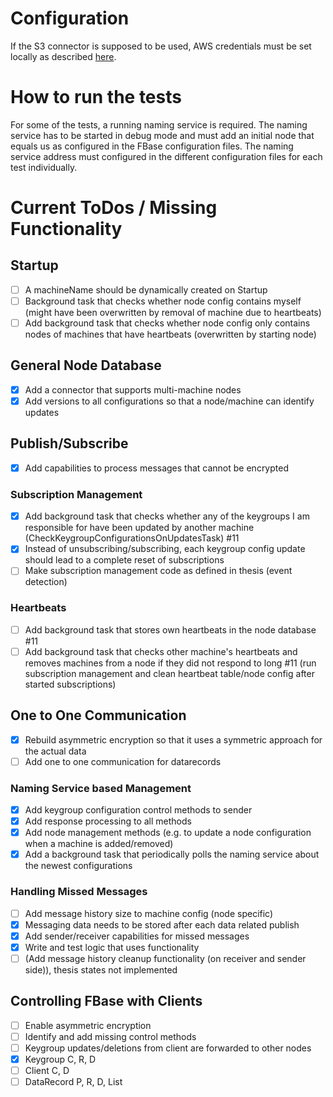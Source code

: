 # Configuration

If the S3 connector is supposed to be used, AWS credentials must be set locally as described [here](http://docs.aws.amazon.com/sdk-for-java/v1/developer-guide/setup-credentials.html).

# How to run the tests

For some of the tests, a running naming service is required. The naming service has to be started in debug mode and must add an initial node that equals us as configured in the FBase configuration files. The naming service address must configured in the different configuration files for each test individually.

# Current ToDos / Missing Functionality

## Startup
- [ ] A machineName should be dynamically created on Startup
- [ ] Background task that checks whether node config contains myself (might have been overwritten by removal of machine due to heartbeats)
- [ ] Add background task that checks whether node config only contains nodes of machines that have heartbeats (overwritten by starting node)

## General Node Database
- [x] Add a connector that supports multi-machine nodes
- [x] Add versions to all configurations so that a node/machine can identify updates

## Publish/Subscribe
- [x] Add capabilities to process messages that cannot be encrypted

### Subscription Management
- [x] Add background task that checks whether any of the keygroups I am responsible for have been updated by another machine (CheckKeygroupConfigurationsOnUpdatesTask) #11
- [x] Instead of unsubscribing/subscribing, each keygroup config update should lead to a complete reset of subscriptions
- [ ] Make subscription management code as defined in thesis (event detection)

### Heartbeats
- [ ] Add background task that stores own heartbeats in the node database #11
- [ ] Add background task that checks other machine's heartbeats and removes machines from a node if they did not respond to long #11 (run subscription management and clean heartbeat table/node config after started subscriptions)

## One to One Communication
- [x] Rebuild asymmetric encryption so that it uses a symmetric approach for the actual data
- [ ] Add one to one communication for datarecords

### Naming Service based Management
- [x] Add keygroup configuration control methods to sender
- [x] Add response processing to all methods
- [x] Add node management methods (e.g. to update a node configuration when a machine is added/removed)
- [x] Add a background task that periodically polls the naming service about the newest configurations

### Handling Missed Messages
- [ ] Add message history size to machine config (node specific)
- [x] Messaging data needs to be stored after each data related publish
- [x] Add sender/receiver capabilities for missed messages
- [x] Write and test logic that uses functionality
- [ ] (Add message history cleanup functionality (on receiver and sender side)), thesis states not implemented

## Controlling FBase with Clients
 - [ ] Enable asymmetric encryption
 - [ ] Identify and add missing control methods
 - [ ] Keygroup updates/deletions from client are forwarded to other nodes
 - [x] Keygroup C, R, D
 - [ ] Client C, D
 - [ ] DataRecord P, R, D, List
